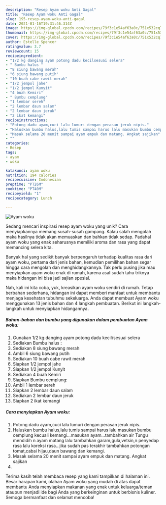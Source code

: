 ```yaml
---
description: "Resep Ayam woku Anti Gagal"
title: "Resep Ayam woku Anti Gagal"
slug: 195-resep-ayam-woku-anti-gagal
date: 2021-01-16T19:31:46.314Z
image: https://img-global.cpcdn.com/recipes/79f3c1e54af63a0c/751x532cq70/ayam-woku-foto-resep-utama.jpg
thumbnail: https://img-global.cpcdn.com/recipes/79f3c1e54af63a0c/751x532cq70/ayam-woku-foto-resep-utama.jpg
cover: https://img-global.cpcdn.com/recipes/79f3c1e54af63a0c/751x532cq70/ayam-woku-foto-resep-utama.jpg
author: Estelle Spencer
ratingvalue: 3.7
reviewcount: 15
recipeingredient:
- "1/2 kg danging ayam potong dadu kecilsesuai selera"
- " Bumbu halus "
- "8 siung bawang merah"
- "6 siung bawang putih"
- "10 buah cabe rawit merah"
- "1/2 jempol jahe"
- "1/2 jempol Kunyit"
- "4 buah Kemiri"
- " Bumbu cemplung"
- "1 lembar sereh"
- "2 lembar daun salam"
- "2 lembar daun jeruk"
- "2 ikat kemangi"
recipeinstructions:
- "Potong dadu ayam,cuci lalu lumuri dengan perasan jeruk nipis."
- "Haluskan bumbu halus,lalu tumis sampai harus lalu masukan bumbu cemplung kecuali kemangi...masukan ayam...tambahkan air Tungu mendidih n ayam matang lalu tambahkan garam,gula,vetsin,n penyedap rasa lalu koreksi rasa...jika sudah pas terakhir tambahkan potongan tomat,cabai hijau,daun bawang dan kemangi."
- "Masak selama 20 menit sampai ayam empuk dan matang. Angkat sajikan"
- ""
categories:
- Resep
tags:
- ayam
- woku

katakunci: ayam woku 
nutrition: 194 calories
recipecuisine: Indonesian
preptime: "PT26M"
cooktime: "PT40M"
recipeyield: "1"
recipecategory: Lunch

---
```



![Ayam woku](https://img-global.cpcdn.com/recipes/79f3c1e54af63a0c/751x532cq70/ayam-woku-foto-resep-utama.jpg)

Sedang mencari inspirasi resep ayam woku yang unik? Cara menyiapkannya memang susah-susah gampang. Kalau salah mengolah maka hasilnya tidak akan memuaskan dan bahkan tidak sedap. Padahal ayam woku yang enak seharusnya memiliki aroma dan rasa yang dapat memancing selera kita.



Banyak hal yang sedikit banyak berpengaruh terhadap kualitas rasa dari ayam woku, pertama dari jenis bahan, kemudian pemilihan bahan segar hingga cara mengolah dan menghidangkannya. Tak perlu pusing jika mau menyiapkan ayam woku enak di rumah, karena asal sudah tahu triknya maka hidangan ini bisa jadi sajian spesial.


Nah, kali ini kita coba, yuk, kreasikan ayam woku sendiri di rumah. Tetap berbahan sederhana, hidangan ini dapat memberi manfaat untuk membantu menjaga kesehatan tubuhmu sekeluarga. Anda dapat membuat Ayam woku menggunakan 13 jenis bahan dan 4 langkah pembuatan. Berikut ini langkah-langkah untuk menyiapkan hidangannya.

<!--inarticleads1-->

##### Bahan-bahan dan bumbu yang digunakan dalam pembuatan Ayam woku:

1. Gunakan 1/2 kg danging ayam potong dadu kecil/sesuai selera
1. Sediakan  Bumbu halus :
1. Sediakan 8 siung bawang merah
1. Ambil 6 siung bawang putih
1. Sediakan 10 buah cabe rawit merah
1. Siapkan 1/2 jempol jahe
1. Siapkan 1/2 jempol Kunyit
1. Sediakan 4 buah Kemiri
1. Siapkan  Bumbu cemplung:
1. Ambil 1 lembar sereh
1. Siapkan 2 lembar daun salam
1. Sediakan 2 lembar daun jeruk
1. Siapkan 2 ikat kemangi




<!--inarticleads2-->

##### Cara menyiapkan Ayam woku:

1. Potong dadu ayam,cuci lalu lumuri dengan perasan jeruk nipis.
1. Haluskan bumbu halus,lalu tumis sampai harus lalu masukan bumbu cemplung kecuali kemangi...masukan ayam...tambahkan air Tungu mendidih n ayam matang lalu tambahkan garam,gula,vetsin,n penyedap rasa lalu koreksi rasa...jika sudah pas terakhir tambahkan potongan tomat,cabai hijau,daun bawang dan kemangi.
1. Masak selama 20 menit sampai ayam empuk dan matang. Angkat sajikan
1. 




Terima kasih telah membaca resep yang kami tampilkan di halaman ini. Besar harapan kami, olahan Ayam woku yang mudah di atas dapat membantu Anda menyiapkan makanan yang enak untuk keluarga/teman ataupun menjadi ide bagi Anda yang berkeinginan untuk berbisnis kuliner. Semoga bermanfaat dan selamat mencoba!
